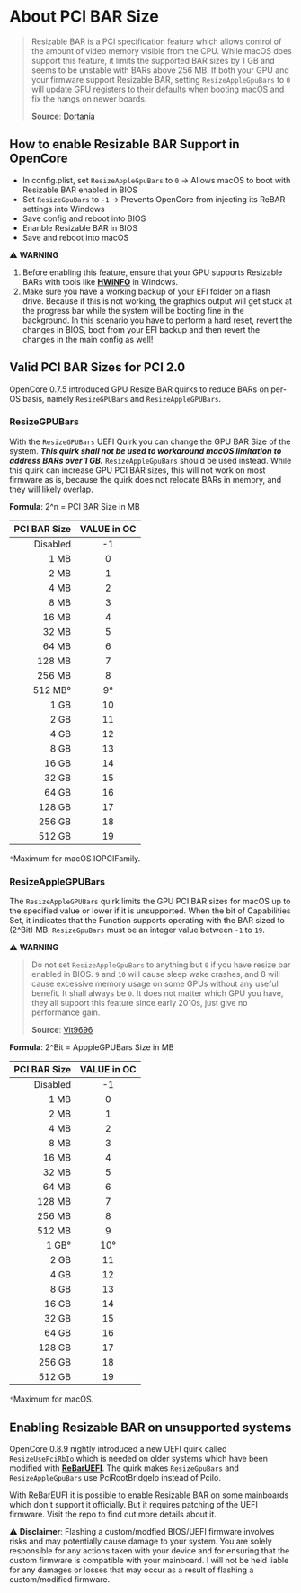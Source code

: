 # About PCI BAR Size
> Resizable BAR is a PCI specification feature which allows control of the amount of video memory visible from the CPU. While macOS does support this feature, it limits the supported BAR sizes by 1 GB and seems to be unstable with BARs above 256 MB. If both your GPU and your firmware support Resizable BAR, setting `ResizeAppleGpuBars` to `0` will update GPU registers to their defaults when booting macOS and fix the hangs on newer boards.
> 
> **Source**: [Dortania](https://dortania.github.io/hackintosh/updates/2021/11/01/acidanthera-november.html)

## How to enable Resizable BAR Support in OpenCore

- In config.plist, set `ResizeAppleGpuBars` to `0` &rarr; Allows macOS to boot with Resizable BAR enabled in BIOS
- Set `ResizeGpuBars` to `-1` &rarr; Prevents OpenCore from injecting its ReBAR settings into Windows
- Save config and reboot into BIOS
- Enanble Resizable BAR in BIOS
- Save and reboot into macOS

:warning: **WARNING**

1. Before enabling this feature, ensure that your GPU supports Resizable BARs with tools like [**HWiNFO**](https://metager.de/meta/meta.ger3?eingabe=HWiNFO) in Windows. 
2. Make sure you have a working backup of your EFI folder on a flash drive. Because if this is not working, the graphics output will get stuck at the progress bar while the system will be booting fine in the background. In this scenario you have to perform a hard reset, revert the changes in BIOS, boot from your EFI backup and then revert the changes in the main config as well!

## Valid PCI BAR Sizes for PCI 2.0
OpenCore 0.7.5 introduced GPU Resize BAR quirks to reduce BARs on per-OS basis, namely `ResizeGPUBars` and `ResizeAppleGPUBars`.

### ResizeGPUBars
With the `ResizeGPUBars` UEFI Quirk you can change the GPU BAR Size of the system. ***This quirk shall not be used to workaround macOS limitation to address BARs over 1 GB.*** `ResizeAppleGpuBars` should be used instead. While this quirk can increase GPU PCI BAR sizes, this will not work on most firmware as is, because the quirk does not relocate BARs in memory, and they will likely overlap.
  
 **Formula**: 2^n = PCI BAR Size in MB
  
| PCI BAR Size | VALUE in OC|
|-------------:|:----------:|
| Disabled|-1|
| 1 MB|0|
| 2 MB|1|
| 4 MB|2| 
| 8 MB|3|
| 16 MB|4|
| 32 MB|5|
| 64 MB|6|
| 128 MB|7|
| 256 MB|8|
| 512 MB°|9°|
| 1 GB|10|
| 2 GB|11|
| 4 GB|12|
| 8 GB|13|
| 16 GB|14|
| 32 GB|15|
| 64 GB|16|
| 128 GB|17|
| 256 GB|18|
| 512 GB|19|

`°`Maximum for macOS IOPCIFamily.

### ResizeAppleGPUBars
The `ResizeAppleGPUBars` quirk limits the GPU PCI BAR sizes for macOS up to the specified value or lower if it is unsupported. When the bit of Capabilities Set, it indicates that the Function supports operating with the BAR sized to (2^Bit) MB. `ResizeGpuBars` must be an integer value between `-1` to `19`.

:warning: **WARNING**
> Do not set `ResizeAppleGpuBars` to anything but `0` if you have resize bar enabled in BIOS. `9` and `10` will cause sleep wake crashes, and 8 will cause excessive memory usage on some GPUs without any useful benefit. It shall always be `0`. It does not matter which GPU you have, they all support this feature since early 2010s, just give no performance gain.
> 
> **Source**: [Vit9696](https://www.insanelymac.com/forum/topic/349485-how-to-opencore-074-075-differences/?do=findComment&comment=2770810)

**Formula**: 2^Bit = ApppleGPUBars Size in MB

| PCI BAR Size | VALUE in OC|
|-------------:|:----------:|
| Disabled|-1|
|1 MB|0|
| 2 MB|1|
| 4 MB|2| 
| 8 MB|3|
| 16 MB|4|
| 32 MB|5|
| 64 MB|6|
| 128 MB|7|
| 256 MB|8|
| 512 MB|9|
| 1 GB°|10°|
| 2 GB|11|
| 4 GB|12|
| 8 GB|13|
| 16 GB|14|
| 32 GB|15|
| 64 GB|16|
| 128 GB|17|
| 256 GB|18|
| 512 GB|19|

`°`Maximum for macOS.

## Enabling Resizable BAR on unsupported systems

OpenCore 0.8.9 nightly introduced a new UEFI quirk called `ResizeUsePciRbIo` which is needed on older systems which have been modified with [**ReBarUEFI**](https://github.com/xCuri0/ReBarUEFI). The quirk makes `ResizeGpuBars` and `ResizeAppleGpuBars` use PciRootBridgeIo instead of PciIo.

With ReBarEUFI it is possible to enable Resizable BAR on some mainboards which don't support it officially. But it requires patching of the UEFI firmware. Visit the repo to find out more details about it.

:warning: **Disclaimer**: Flashing a custom/modfied BIOS/UEFI firmware involves risks and may potentially cause damage to your system. You are solely responsible for any actions taken with your device and for ensuring that the custom firmware is compatible with your mainboard. I will not be held liable for any damages or losses that may occur as a result of flashing a custom/modified firmware.

